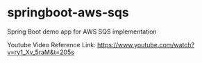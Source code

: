 # springboot-aws-sqs
Spring Boot demo app for AWS SQS implementation

Youtube Video Reference Link:
https://www.youtube.com/watch?v=ry1_Xv_5raM&t=205s
